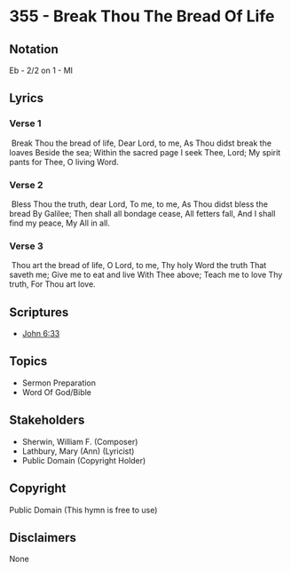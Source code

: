 # 355 - Break Thou The Bread Of Life

## Notation

Eb - 2/2 on 1 - MI

## Lyrics

### Verse 1

 Break Thou the bread of life, Dear Lord, to me, As Thou didst break the loaves Beside the sea; Within the sacred page I seek Thee, Lord; My spirit pants for Thee, O living Word.

### Verse 2

 Bless Thou the truth, dear Lord, To me, to me, As Thou didst bless the bread By Galilee; Then shall all bondage cease, All fetters fall, And I shall find my peace, My All in all. 

### Verse 3

 Thou art the bread of life, O Lord, to me, Thy holy Word the truth That saveth me; Give me to eat and live With Thee above; Teach me to love Thy truth, For Thou art love. 


## Scriptures

- [John 6:33](https://www.biblegateway.com/passage/?search=John%206%3A33)

## Topics

- Sermon Preparation
- Word Of God/Bible

## Stakeholders

- Sherwin, William F. (Composer)
- Lathbury, Mary (Ann) (Lyricist)
- Public Domain (Copyright Holder)

## Copyright

Public Domain
(This hymn is free to use)

## Disclaimers

None

